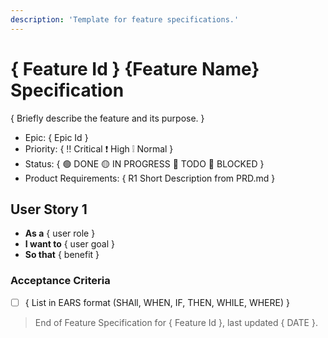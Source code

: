 ```yaml
---
description: 'Template for feature specifications.'
---
```


# { Feature Id } {Feature Name} Specification

{ Briefly describe the feature and its purpose. }

- Epic: { Epic Id }
- Priority: { ‼️ Critical ❗ High ❕ Normal }
- Status: { 🟢 DONE 🟡 IN PROGRESS 🔵 TODO 🔴 BLOCKED }
- Product Requirements: { R1 Short Description from PRD.md }

## User Story 1
- **As a** { user role }  
- **I want to** { user goal }
- **So that** { benefit }

### Acceptance Criteria

- [ ] { List in EARS format (SHAll, WHEN, IF, THEN, WHILE, WHERE) }

> End of Feature Specification for { Feature Id }, last updated { DATE }.
